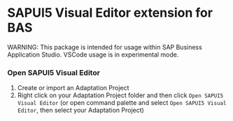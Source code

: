 # SAPUI5 Visual Editor extension for BAS

WARNING: This package is intended for usage within SAP Business Application Studio. VSCode usage is in experimental mode.

### Open SAPUI5 Visual Editor
1. Create or import an Adaptation Project
1. Right click on your Adaptation Project folder and then click `Open SAPUI5 Visual Editor` (or open command palette and select `Open SAPUI5 Visual Editor`, then select your Adaptation Project)
